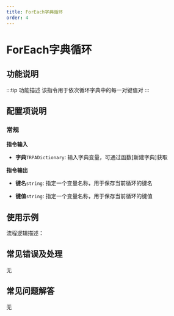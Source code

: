 ```yaml
---
title: ForEach字典循环
order: 4
---
```


# ForEach字典循环

## 功能说明

:::tip 功能描述
该指令用于依次循环字典中的每一对键值对
:::

## 配置项说明

### 常规

**指令输入**

- **字典**`TRPADictionary`: 输入字典变量，可通过函数[新建字典]获取


**指令输出**

- **键名**`string`: 指定一个变量名称，用于保存当前循环的键名

- **键值**`string`: 指定一个变量名称，用于保存当前循环的键值


## 使用示例

流程逻辑描述：

## 常见错误及处理

无

## 常见问题解答

无


